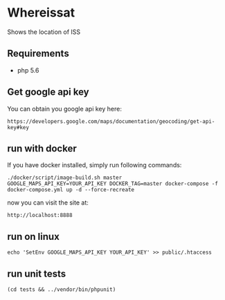 # Whereissat
Shows the location of ISS

## Requirements

* php 5.6

## Get google api key
You can obtain you google api key here:

    https://developers.google.com/maps/documentation/geocoding/get-api-key#key

## run with docker
If you have docker installed, simply run following commands:

    ./docker/script/image-build.sh master
    GOOGLE_MAPS_API_KEY=YOUR_API_KEY DOCKER_TAG=master docker-compose -f docker-compose.yml up -d --force-recreate

now you can visit the site at:

    http://localhost:8888
    
## run on linux

    echo 'SetEnv GOOGLE_MAPS_API_KEY YOUR_API_KEY' >> public/.htaccess

## run unit tests

    (cd tests && ../vendor/bin/phpunit)
